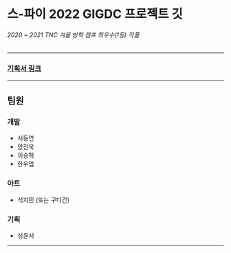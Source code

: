 # 스-파이 2022 GIGDC 프로젝트 깃
###### 2020 ~ 2021 TNC 겨울 방학 캠프 최우수(1등) 작품

* * *

### [기획서 링크](https://docs.google.com/document/d/1gKAsmt6Xdm4cbxODzwliL5H_vkaD3dxCo36dk_qBgcA/edit?usp=sharing) <br>

* * * 

## 팀원

### 개발
* 서동연
* 양진욱
* 이승혁
* 한우엽

### 아트
* 석지민 (또는 구디간)

### 기획
* 성윤서

* * *
